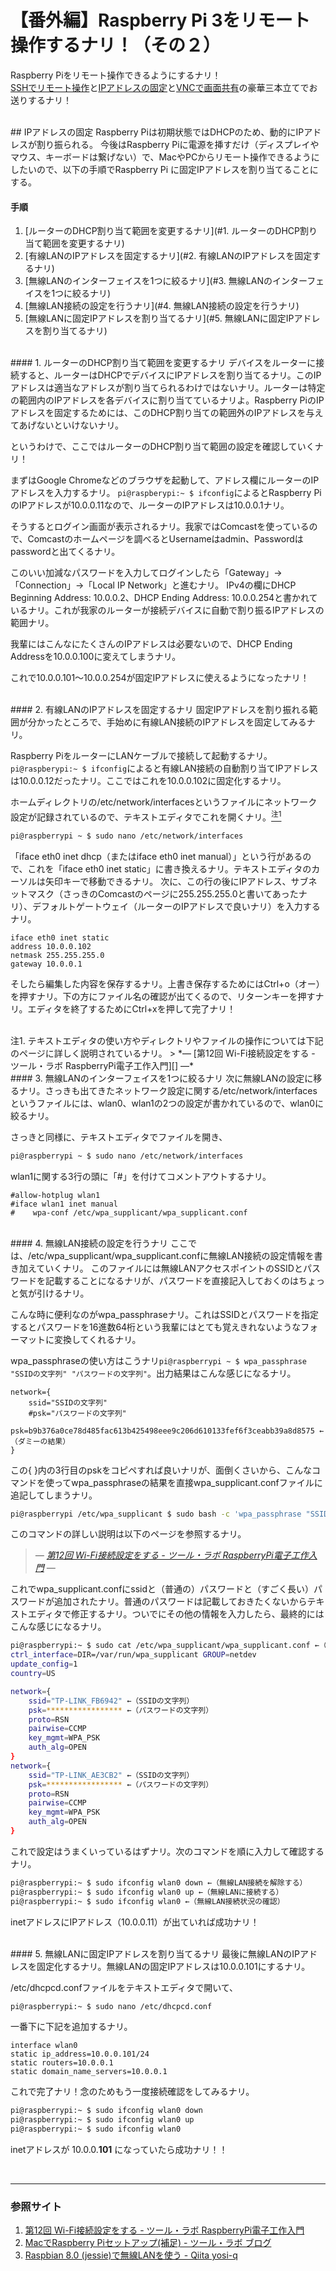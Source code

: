 # 【番外編】Raspberry Pi 3をリモート操作するナリ！（その２）
Raspberry Piをリモート操作できるようにするナリ！  
[SSHでリモート操作](#SSHでリモート操作)と[IPアドレスの固定](#IPアドレスの固定)と[VNCで画面共有](#VNCで画面共有)の豪華三本立てでお送りするナリ！

<br />
## <a name = "IPアドレスの固定">IPアドレスの固定
Raspberry Piは初期状態ではDHCPのため、動的にIPアドレスが割り振られる。
今後はRaspberry Piに電源を挿すだけ（ディスプレイやマウス、キーボードは繋げない）で、MacやPCからリモート操作できるようにしたいので、以下の手順でRaspberry Pi に固定IPアドレスを割り当てることにする。

#### 手順
1. [ルーターのDHCP割り当て範囲を変更するナリ](#1. ルーターのDHCP割り当て範囲を変更するナリ)
2. [有線LANのIPアドレスを固定するナリ](#2. 有線LANのIPアドレスを固定するナリ)
3. [無線LANのインターフェイスを1つに絞るナリ](#3. 無線LANのインターフェイスを1つに絞るナリ)
4. [無線LAN接続の設定を行うナリ](#4. 無線LAN接続の設定を行うナリ)
5. [無線LANに固定IPアドレスを割り当てるナリ](#5. 無線LANに固定IPアドレスを割り当てるナリ)

<br />
#### <a name = "1. ルーターのDHCP割り当て範囲を変更するナリ">1. ルーターのDHCP割り当て範囲を変更するナリ
デバイスをルーターに接続すると、ルーターはDHCPでデバイスにIPアドレスを割り当てるナリ。このIPアドレスは適当なアドレスが割り当てられるわけではないナリ。ルーターは特定の範囲内のIPアドレスを各デバイスに割り当てているナリよ。Raspberry PiのIPアドレスを固定するためには、このDHCP割り当ての範囲外のIPアドレスを与えてあげないといけないナリ。

というわけで、ここではルーターのDHCP割り当て範囲の設定を確認していくナリ！

まずはGoogle Chromeなどのブラウザを起動して、アドレス欄にルーターのIPアドレスを入力するナリ。
`pi@raspberypi:~ $ ifconfig`によるとRaspberry PiのIPアドレスが10.0.0.11なので、ルーターのIPアドレスは10.0.0.1ナリ。

そうするとログイン画面が表示されるナリ。我家ではComcastを使っているので、Comcastのホームページを調べるとUsernameはadmin、Passwordはpasswordと出てくるナリ。

このいい加減なパスワードを入力してログインしたら「Gateway」→「Connection」→「Local IP Network」と進むナリ。
IPv4の欄にDHCP Beginning Address: 10.0.0.2、DHCP Ending Address: 10.0.0.254と書かれているナリ。これが我家のルーターが接続デバイスに自動で割り振るIPアドレスの範囲ナリ。

我輩にはこんなにたくさんのIPアドレスは必要ないので、DHCP Ending Addressを10.0.0.100に変えてしまうナリ。

これで10.0.0.101〜10.0.0.254が固定IPアドレスに使えるようになったナリ！

<br />
#### <a name = "2. 有線LANのIPアドレスを固定するナリ">2. 有線LANのIPアドレスを固定するナリ
固定IPアドレスを割り振れる範囲が分かったところで、手始めに有線LAN接続のIPアドレスを固定してみるナリ。

Raspberry PiをルーターにLANケーブルで接続して起動するナリ。`pi@raspberypi:~ $ ifconfig`によると有線LAN接続の自動割り当てIPアドレスは10.0.0.12だったナリ。ここではこれを10.0.0.102に固定化するナリ。

ホームディレクトリの/etc/network/interfacesというファイルにネットワーク設定が記録されているので、テキストエディタでこれを開くナリ。[<sup>注1</sup>](#注1)
```sh
pi@raspberrypi ~ $ sudo nano /etc/network/interfaces
```

「iface eth0 inet dhcp（またはiface eth0 inet manual）」という行があるので、これを「iface eth0 inet static」に書き換えるナリ。テキストエディタのカーソルは矢印キーで移動できるナリ。
次に、この行の後にIPアドレス、サブネットマスク（さっきのComcastのページに255.255.255.0と書いてあったナリ）、デフォルトゲートウェイ（ルーターのIPアドレスで良いナリ）を入力するナリ。
```
iface eth0 inet static
address 10.0.0.102
netmask 255.255.255.0
gateway 10.0.0.1
```

そしたら編集した内容を保存するナリ。上書き保存するためにはCtrl+o（オー）を押すナリ。下の方にファイル名の確認が出てくるので、リターンキーを押すナリ。エディタを終了するためにCtrl+xを押して完了ナリ！

<br />
<a name = "注1">注1. テキストエディタの使い方やディレクトリやファイルの操作については下記のページに詳しく説明されているナリ。
> *― [第12回 Wi-Fi接続設定をする - ツール・ラボ RaspberryPi電子工作入門][] ―*  

<br />
#### <a name = "3. 無線LANのインターフェイスを1つに絞るナリ">3. 無線LANのインターフェイスを1つに絞るナリ
次に無線LANの設定に移るナリ。さっきも出てきたネットワーク設定に関する/etc/network/interfacesというファイルには、wlan0、wlan1の2つの設定が書かれているので、wlan0に絞るナリ。

さっきと同様に、テキストエディタでファイルを開き、
```sh
pi@raspberrypi ~ $ sudo nano /etc/network/interfaces
```

wlan1に関する3行の頭に「#」を付けてコメントアウトするナリ。
```
#allow-hotplug wlan1
#iface wlan1 inet manual
#    wpa-conf /etc/wpa_supplicant/wpa_supplicant.conf
```

<br />
#### <a name = "4. 無線LAN接続の設定を行うナリ">4. 無線LAN接続の設定を行うナリ
ここでは、/etc/wpa_supplicant/wpa_supplicant.confに無線LAN接続の設定情報を書き加えていくナリ。
このファイルには無線LANアクセスポイントのSSIDとパスワードを記載することになるナリが、パスワードを直接記入しておくのはちょっと気が引けるナリ。

こんな時に便利なのがwpa_passphraseナリ。これはSSIDとパスワードを指定するとパスワードを16進数64桁という我輩にはとても覚えきれないようなフォーマットに変換してくれるナリ。

wpa_passphraseの使い方はこうナリ`pi@raspberrypi ~ $ wpa_passphrase "SSIDの文字列" "パスワードの文字列"`。出力結果はこんな感じになるナリ。
```
network={
	ssid="SSIDの文字列"
	#psk="パスワードの文字列"
	psk=b9b376a0ce78d485fac613b425498eee9c206d610133fef6f3ceabb39a8d8575 ←（ダミーの結果）
}
```

この{ }内の3行目のpskをコピペすれば良いナリが、面倒くさいから、こんなコマンドを使ってwpa_passphraseの結果を直接wpa_supplicant.confファイルに追記してしまうナリ。
```sh
pi@raspberrypi /etc/wpa_supplicant $ sudo bash -c 'wpa_passphrase "SSIDの文字列" "パスワードの文字列" >> wpa_supplicant.conf'
```
このコマンドの詳しい説明は以下のページを参照するナリ。
> *― [第12回 Wi-Fi接続設定をする - ツール・ラボ RaspberryPi電子工作入門][] ―*  

これでwpa_supplicant.confにssidと（普通の）パスワードと（すごく長い）パスワードが追加されたナリ。普通のパスワードは記載しておきたくないからテキストエディタで修正するナリ。ついでにその他の情報を入力したら、最終的にはこんな感じになるナリ。
```sh
pi@raspberrypi:~ $ sudo cat /etc/wpa_supplicant/wpa_supplicant.conf ←（wpa_supplicant.confファイルの中身を見るコマンド）
ctrl_interface=DIR=/var/run/wpa_supplicant GROUP=netdev
update_config=1
country=US

network={
    ssid="TP-LINK_FB6942" ←（SSIDの文字列）
    psk=***************** ←（パスワードの文字列）
    proto=RSN
    pairwise=CCMP
    key_mgmt=WPA_PSK
    auth_alg=OPEN
}
network={
    ssid="TP-LINK_AE3CB2" ←（SSIDの文字列）
    psk=***************** ←（パスワードの文字列）
    proto=RSN
    pairwise=CCMP
    key_mgmt=WPA_PSK
    auth_alg=OPEN
}
```

これで設定はうまくいっているはずナリ。次のコマンドを順に入力して確認するナリ。
```sh
pi@raspberrypi:~ $ sudo ifconfig wlan0 down ←（無線LAN接続を解除する）
pi@raspberrypi:~ $ sudo ifconfig wlan0 up ←（無線LANに接続する）
pi@raspberrypi:~ $ sudo ifconfig wlan0 ←（無線LAN接続状況の確認）
```

inetアドレスにIPアドレス（10.0.0.11）が出ていれば成功ナリ！

<br />
#### <a name = "5. 無線LANに固定IPアドレスを割り当てるナリ">5. 無線LANに固定IPアドレスを割り当てるナリ
最後に無線LANのIPアドレスを固定化するナリ。無線LANの固定IPアドレスは10.0.0.101にするナリ。

/etc/dhcpcd.confファイルをテキストエディタで開いて、
```sh
pi@raspberrypi:~ $ sudo nano /etc/dhcpcd.conf
```

一番下に下記を追加するナリ。
```
interface wlan0
static ip_address=10.0.0.101/24
static routers=10.0.0.1
static domain_name_servers=10.0.0.1
```

これで完了ナリ！念のためもう一度接続確認をしてみるナリ。
```sh
pi@raspberrypi:~ $ sudo ifconfig wlan0 down
pi@raspberrypi:~ $ sudo ifconfig wlan0 up
pi@raspberrypi:~ $ sudo ifconfig wlan0
```

inetアドレスが 10.0.0.**101** になっていたら成功ナリ！！

<br />

---
### 参照サイト
1. [第12回 Wi-Fi接続設定をする - ツール・ラボ RaspberryPi電子工作入門][]
1. [MacでRaspberry Piセットアップ(補足) - ツール・ラボ ブログ][]
1. [Raspbian 8.0 (jessie)で無線LANを使う - Qiita yosi-q][]

[第12回 Wi-Fi接続設定をする - ツール・ラボ RaspberryPi電子工作入門]:	https://tool-lab.com/make/raspberrypi-startup-12/	"ツール・ラボ RaspberryPi電子工作入門"
[MacでRaspberry Piセットアップ(補足) - ツール・ラボ ブログ]:	https://tool-lab.com/2013/11/mac%E3%81%A7raspberry-pi%E3%82%BB%E3%83%83%E3%83%88%E3%82%A2%E3%83%83%E3%83%97%E8%A3%9C%E8%B6%B3/	"ツール・ラボ ブログ"
[Raspbian 8.0 (jessie)で無線LANを使う - Qiita yosi-q]:	http://qiita.com/yosi-q/items/c677e4650b22ffffa806	"Qiita yosi-q"

